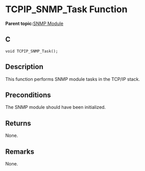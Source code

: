 # TCPIP\_SNMP\_Task Function

**Parent topic:**[SNMP Module](GUID-7764E81C-8FC9-4B3E-8830-255BDE678AA0.md)

## C

```
void TCPIP_SNMP_Task();
```

## Description

This function performs SNMP module tasks in the TCP/IP stack.

## Preconditions

The SNMP module should have been initialized.

## Returns

None.

## Remarks

None.

